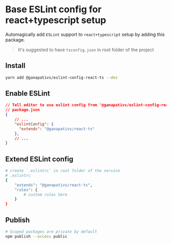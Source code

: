 # Base ESLint config for react+typescript setup

Automagically add `ESLint` support to `react+typescript` setup by adding this package.

> It's suggested to have `tsconfig.json` in root folder of the project

## Install

```sh
yarn add @ganapativs/eslint-config-react-ts --dev
```

## Enable ESLint

```json
// Tell editor to use eslint config from '@ganapativs/eslint-config-react-ts'
// package.json
{
    // ...
    "eslintConfig": {
      "extends": "@ganapativs/react-ts"
    },
    // ...
}
```

## Extend ESLint config

```sh
# create `.eslintrc` in root folder of the service
# .eslintrc
{
    "extends": "@ganapativs/react-ts",
    "rules": {
        # custom rules here
    }
}
```

## Publish

```sh
# Scoped packages are private by default
npm publish --access public
```
